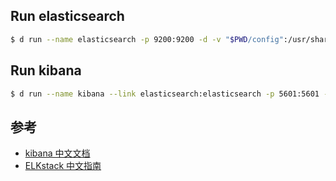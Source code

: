 
## Run elasticsearch

```bash
$ d run --name elasticsearch -p 9200:9200 -d -v "$PWD/config":/usr/share/elasticsearch/config -v "$PWD/data":/usr/share/elasticsearch/data anson2048/elasticsearch:0.0.1 
```

## Run kibana

```bash
$ d run --name kibana --link elasticsearch:elasticsearch -p 5601:5601 -d anson2048/kibana:0.0.1 --plugins elasticsearch/marvel/latest
```



## 参考

- [kibana 中文文档](https://www.gitbook.com/book/chenryn/kibana-guide-cn)
- [ELKstack 中文指南](https://www.gitbook.com/book/chenryn/kibana-guide-cn)
